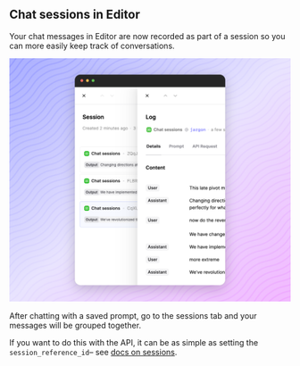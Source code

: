 ## Chat sessions in Editor

Your chat messages in Editor are now recorded as part of a session so you can more easily keep track of conversations.

<img src="../../../assets/images/098801f-pika-1703163459076-1x.png" />

After chatting with a saved prompt, go to the sessions tab and your messages will be grouped together.

If you want to do this with the API, it can be as simple as setting the `session_reference_id`– see [docs on sessions](/docs/logging-session-traces).